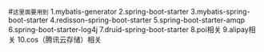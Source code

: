 #`这里面要用到`
    1.mybatis-generator
    2.spring-boot-starter
    3.mybatis-spring-boot-starter
    4.redisson-spring-boot-starter
    5.spring-boot-starter-amqp
    6.spring-boot-starter-log4j
    7.druid-spring-boot-starter
    8.poi相关
    9.alipay相关
    10.cos（腾讯云存储）相关